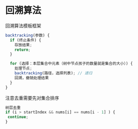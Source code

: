 # 回溯算法

回溯算法模板框架

```js
backtracking(参数) {
  if (终止条件) {
    存放结果;
    return;
  }

  for (选择：本层集合中元素（树中节点孩子的数量就是集合的大小）) {
    处理节点;
    backtracking(路径，选择列表); // 递归
    回溯，撤销处理结果
  }
}
```

注意去重需要先对集合排序

```js
树层去重
if (i > startIndex && nums[i] == nums[i - 1] ) {
 continue;
}
```
